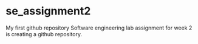 # se_assignment2
My first github repository
Software engineering lab assignment for week 2 is creating a github repository.
